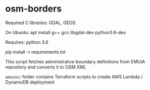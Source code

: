 # osm-borders

Required C libraries: GDAL, GEOS

On Ubuntu:
apt install g++ gcc libgdal-dev python3.6-dev


Requires: python 3.6

pip install -r requirements.txt

This script fetches administrative boundary definitions from EMUiA repository and converts it to OSM XML


`amazon/` folder contains Terraform scripts to create AWS Lambda / DynamoDB deployment